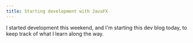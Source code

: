 ```yaml
---
title: Starting development with JavaFX
---
```


I started development this weekend, and I'm starting this dev blog today, to keep track of what I learn along the way.
